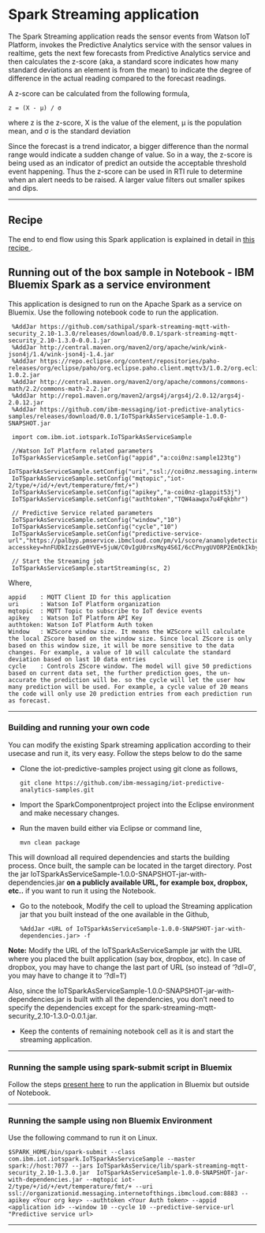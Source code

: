 # Spark Streaming application

The Spark Streaming application reads the sensor events from Watson IoT Platform, invokes the Predictive Analytics service with the sensor values in realtime, gets the next few forecasts from Predictive Analytics service and then calculates the z-score (aka, a standard score indicates how many standard deviations an element is from the mean) to indicate the degree of difference in the actual reading compared to the forecast readings.

A z-score can be calculated from the following formula,

    z = (X - μ) / σ

where z is the z-score, X is the value of the element, μ is the population mean, and σ is the standard deviation

Since the forecast is a trend indicator, a bigger difference than the normal range would indicate a sudden change of value. So in a way, the z-score is being used as an indicator of predict an outside the acceptable threshold event happening. Thus the z-score can be used in RTI rule to determine when an alert needs to be raised. A larger value filters out smaller spikes and dips.

----

## Recipe

The end to end flow using this Spark application is explained in detail in [this recipe ](https://developer.ibm.com/recipes/tutorials/engage-machine-learning-for-detecting-anomalous-behaviors-of-things/).

## Running out of the box sample in Notebook - IBM Bluemix Spark as a service environment

This application is designed to run on the Apache Spark as a service on Bluemix. Use the following notebook code to run the application.



     %AddJar https://github.com/sathipal/spark-streaming-mqtt-with-security_2.10-1.3.0/releases/download/0.0.1/spark-streaming-mqtt-security_2.10-1.3.0-0.0.1.jar
     %AddJar http://central.maven.org/maven2/org/apache/wink/wink-json4j/1.4/wink-json4j-1.4.jar
     %AddJar https://repo.eclipse.org/content/repositories/paho-releases/org/eclipse/paho/org.eclipse.paho.client.mqttv3/1.0.2/org.eclipse.paho.client.mqttv3-1.0.2.jar
     %AddJar http://central.maven.org/maven2/org/apache/commons/commons-math/2.2/commons-math-2.2.jar
     %AddJar http://repo1.maven.org/maven2/args4j/args4j/2.0.12/args4j-2.0.12.jar
     %AddJar https://github.com/ibm-messaging/iot-predictive-analytics-samples/releases/download/0.0.1/IoTSparkAsServiceSample-1.0.0-SNAPSHOT.jar
     
     import com.ibm.iot.iotspark.IoTSparkAsServiceSample
     
     //Watson IoT Platform related parameters
     IoTSparkAsServiceSample.setConfig("appid","a:coi0nz:sample123tg")
     IoTSparkAsServiceSample.setConfig("uri","ssl://coi0nz.messaging.internetofthings.ibmcloud.com:8883")
     IoTSparkAsServiceSample.setConfig("mqtopic","iot-2/type/+/id/+/evt/temperature/fmt/+")
     IoTSparkAsServiceSample.setConfig("apikey","a-coi0nz-g1appit53j")
     IoTSparkAsServiceSample.setConfig("authtoken","TQW4aawpx7u4Fqkbhr")
     
     // Predictive Service related parameters
     IoTSparkAsServiceSample.setConfig("window","10")
     IoTSparkAsServiceSample.setConfig("cycle","10")
     IoTSparkAsServiceSample.setConfig("predictive-service-url","https://palbyp.pmservice.ibmcloud.com/pm/v1/score/anamolydetection?accesskey=hnFUDkIzzsGe0YVE+5juW/C0vIgU0rxsMqy4S6I/6cCPnygUVORP2EmOkIkbyyXqHxGxQ3pIogjgEOjN0TGDTcL0h32gVzPkwMbmHXNpi+F3907R6Hs2aoSILF3lpXYVTyyJ2wQjjJXz+oZYxTKsn7GaDzwM1qkFBxscCMvJRHk=")
     
     // Start the Streaming job
     IoTSparkAsServiceSample.startStreaming(sc, 2)

Where,

    appid    : MQTT Client ID for this application
    uri      : Watson IoT Platform organization
    mqtopic  : MQTT Topic to subscribe to IoT device events
    apikey   : Watson IoT Platform API Key
    authtoken: Watson IoT Platform Auth token
    Window   : WZScore window size. It means the WZScore will calculate the local ZScore based on the window size. Since local ZScore is only based on this window size, it will be more sensitive to the data changes. For example, a value of 10 will calculate the standard deviation based on last 10 data entries
    cycle    : Controls ZScore window. The model will give 50 predictions based on current data set, the further prediction goes, the un-accurate the prediction will be. so the cycle will let the user how many prediction will be used. For example, a cycle value of 20 means the code will only use 20 prediction entries from each prediction run as forecast.
    
----

### Building and running your own code

You can modify the existing Spark streaming application according to their usecase and run it, its very easy. Follow the steps below to do the same

* Clone the iot-predictive-samples project using git clone as follows,

    `git clone https://github.com/ibm-messaging/iot-predictive-analytics-samples.git`
    
* Import the SparkComponentproject project into the Eclipse environment and make necessary changes.
    
* Run the maven build either via Eclipse or command line,

    `mvn clean package`

This will download all required dependencies and starts the building process. Once built, the sample can be located in the target directory. Post the jar IoTSparkAsServiceSample-1.0.0-SNAPSHOT-jar-with-dependencies.jar **on a publicly available URL, for example box, dropbox, etc..** if you want to run it using the Notebook.

* Go to the notebook, Modify the cell to upload the Streaming application jar that you built instead of the one available in the Github,

    `%AddJar <URL of IoTSparkAsServiceSample-1.0.0-SNAPSHOT-jar-with-dependencies.jar> -f  `


**Note:** Modify the URL of the IoTSparkAsServiceSample jar with the URL where you placed the built application (say box, dropbox, etc). In case of dropbox, you may have to change the last part of URL (so instead of ‘?dl=0′, you may have to change it to ‘?dl=1′)

Also, since the IoTSparkAsServiceSample-1.0.0-SNAPSHOT-jar-with-dependencies.jar is built with all the dependencies, you don’t need to specify the dependencies except for the spark-streaming-mqtt-security_2.10-1.3.0-0.0.1.jar.

* Keep the contents of remaining notebook cell as it is and start the streaming application.

----

### Running the sample using spark-submit script in Bluemix

Follow the steps [present here](https://console.ng.bluemix.net/docs/services/AnalyticsforApacheSpark/index-gentopic3.html#using_spark-submit) to run the application in Bluemix but outside of Notebook.

----

### Running the sample using non Bluemix Environment

Use the following command to run it on Linux.

    $SPARK_HOME/bin/spark-submit --class com.ibm.iot.iotspark.IoTSparkAsServiceSample --master spark://host:7077 --jars IoTSparkAsService/lib/spark-streaming-mqtt-security_2.10-1.3.0.jar  IoTSparkAsServiceSample-1.0.0-SNAPSHOT-jar-with-dependencies.jar --mqtopic iot-2/type/+/id/+/evt/temperature/fmt/+ --uri ssl://organizationid.messaging.internetofthings.ibmcloud.com:8883 --apikey <Your org key> --authtoken <Your Auth token> --appid <application id> --window 10 --cycle 10 --predictive-service-url "Predictive service url>
 
----

